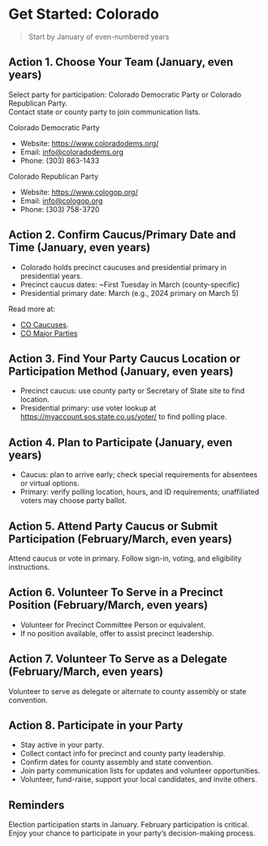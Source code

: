 # Get Started: Colorado

> Start by January of even-numbered years

## Action 1. Choose Your Team (January, even years)

Select party for participation: Colorado Democratic Party or Colorado Republican Party.  
Contact state or county party to join communication lists.


Colorado Democratic Party  

- Website: <https://www.coloradodems.org/>  
- Email: info@coloradodems.org
- Phone: (303) 863-1433

Colorado Republican Party 

- Website: <https://www.cologop.org/>
- Email: info@cologop.org
- Phone: (303) 758-3720

## Action 2. Confirm Caucus/Primary Date and Time (January, even years)

- Colorado holds precinct caucuses and presidential primary in presidential years.  
- Precinct caucus dates: ~First Tuesday in March (county-specific)   
- Presidential primary date: March (e.g., 2024 primary on March 5) 

Read more at:

- [CO Caucuses](https://www.sos.state.co.us/pubs/elections/Candidates/FAQs/caucuses.html).
- [CO Major Parties](https://www.sos.state.co.us/pubs/elections/Candidates/FAQs/majorParty.html)


## Action 3. Find Your Party Caucus Location or Participation Method (January, even years)

- Precinct caucus: use county party or Secretary of State site to find location.  
- Presidential primary: use voter lookup at <https://myaccount.sos.state.co.us/voter/> to find polling place.


## Action 4. Plan to Participate (January, even years)

- Caucus: plan to arrive early; check special requirements for absentees or virtual options.  
- Primary: verify polling location, hours, and ID requirements; unaffiliated voters may choose party ballot.


## Action 5. Attend Party Caucus or Submit Participation (February/March, even years)

Attend caucus or vote in primary. Follow sign-in, voting, and eligibility instructions.



## Action 6. Volunteer To Serve in a Precinct Position  (February/March, even years)

- Volunteer for Precinct Committee Person or equivalent.  
- If no position available, offer to assist precinct leadership.


## Action 7. Volunteer To Serve as a Delegate (February/March, even years)

Volunteer to serve as delegate or alternate to county assembly or state convention. 


## Action 8. Participate in your Party

- Stay active in your party. 
- Collect contact info for precinct and county party leadership.
- Confirm dates for county assembly and state convention.
- Join party communication lists for updates and volunteer opportunities.
- Volunteer, fund-raise, support your local candidates, and invite others. 


## Reminders

Election participation starts in January. 
February participation is critical. 
Enjoy your chance to participate in your party’s decision-making process.
